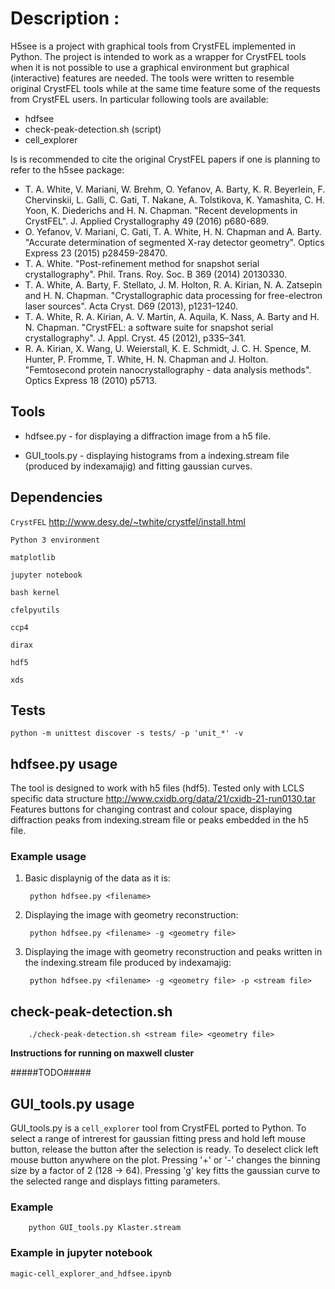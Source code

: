# Description :

H5see is a project with graphical tools from CrystFEL implemented in Python.
The project is intended to work as a wrapper for CrystFEL tools when it is not
possible to use a graphical environment but graphical (interactive) features
are needed. The tools were written to resemble original CrystFEL tools while
at the same time feature some of the requests from CrystFEL users.
In particular following tools are available:

* hdfsee
* check-peak-detection.sh (script)
* cell_explorer

Is is recommended to cite the original CrystFEL papers if one is planning to refer to the h5see package:

* T. A. White, V. Mariani, W. Brehm, O. Yefanov, A. Barty, K. R. Beyerlein, F. Chervinskii, L. Galli, C. Gati, T. Nakane, A. Tolstikova, K. Yamashita, C. H. Yoon, K. Diederichs and H. N. Chapman. "Recent developments in CrystFEL". J. Applied Crystallography 49 (2016) p680-689.
* O. Yefanov, V. Mariani, C. Gati, T. A. White, H. N. Chapman and A. Barty. "Accurate determination of segmented X-ray detector geometry". Optics Express 23 (2015) p28459-28470.
* T. A. White. "Post-refinement method for snapshot serial crystallography". Phil. Trans. Roy. Soc. B 369 (2014) 20130330.
* T. A. White, A. Barty, F. Stellato, J. M. Holton, R. A. Kirian, N. A. Zatsepin and H. N. Chapman. "Crystallographic data processing for free-electron laser sources". Acta Cryst. D69 (2013), p1231–1240.
* T. A. White, R. A. Kirian, A. V. Martin, A. Aquila, K. Nass, A. Barty and H. N. Chapman. "CrystFEL: a software suite for snapshot serial crystallography". J. Appl. Cryst. 45 (2012), p335–341.
* R. A. Kirian, X. Wang, U. Weierstall, K. E. Schmidt, J. C. H. Spence, M. Hunter, P. Fromme, T. White, H. N. Chapman and J. Holton. "Femtosecond protein nanocrystallography - data analysis methods". Optics Express 18 (2010) p5713.

## Tools

* hdfsee.py - for displaying a diffraction image from a h5 file.

* GUI_tools.py - displaying histograms from a indexing.stream file (produced by indexamajig) and fitting gaussian curves.

## Dependencies

```CrystFEL``` <http://www.desy.de/~twhite/crystfel/install.html>

```Python 3 environment```

```matplotlib```

```jupyter notebook```

```bash kernel```

```cfelpyutils```

```ccp4```

```dirax```

```hdf5```

```xds```

## Tests

`python -m unittest discover -s tests/ -p 'unit_*' -v`

## hdfsee.py usage

The tool is designed to work with h5 files (hdf5). Tested only with LCLS specific data structure <http://www.cxidb.org/data/21/cxidb-21-run0130.tar>
Features buttons for changing contrast and colour space, displaying diffraction peaks from indexing.stream file or peaks embedded in the h5 file.

### Example usage

1. Basic displaynig of the data as it is:

        python hdfsee.py <filename>

2. Displaying the image with geometry reconstruction:

        python hdfsee.py <filename> -g <geometry file>

3. Displaying the image with geometry reconstruction and peaks written in the indexing.stream file produced by indexamajig:

        python hdfsee.py <filename> -g <geometry file> -p <stream file>

## check-peak-detection.sh

        ./check-peak-detection.sh <stream file> <geometry file>

**Instructions for running on maxwell cluster**  

#####TODO#####

## GUI_tools.py usage

GUI_tools.py is a ```cell_explorer``` tool from CrystFEL ported to Python.
To select a range of intrerest for gaussian fitting press and hold left mouse button,
release the button after the selection is ready. To deselect click left mouse button
anywhere on the plot. Pressing '+' or '-' changes the binning size by a factor
of 2 (128 -> 64). Pressing 'g' key fitts the gaussian curve to the selected range
and displays fitting parameters.

### Example

        python GUI_tools.py Klaster.stream

### Example in jupyter notebook

```magic-cell_explorer_and_hdfsee.ipynb```
